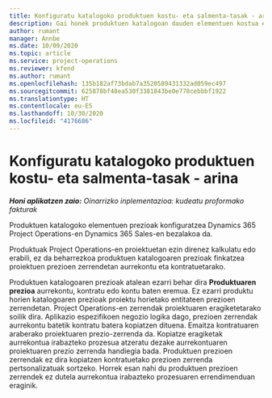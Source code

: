 ```yaml
---
title: Konfiguratu katalogoko produktuen kostu- eta salmenta-tasak - arina
description: Gai honek produktuen katalogoan dauden elementuen kostua eta salmenta tasak konfiguratzeko moduari buruzko informazioa eskaintzen du.
author: rumant
manager: Annbe
ms.date: 10/09/2020
ms.topic: article
ms.service: project-operations
ms.reviewer: kfend
ms.author: rumant
ms.openlocfilehash: 135b182af73bdab7a3520589431332ad059ec497
ms.sourcegitcommit: 625878bf48ea530f3381843be0e778cebbbf1922
ms.translationtype: HT
ms.contentlocale: eu-ES
ms.lasthandoff: 10/30/2020
ms.locfileid: "4176686"
---
```

# <a name="set-up-cost-and-sales-rates-for-catalog-products---lite"></a>Konfiguratu katalogoko produktuen kostu- eta salmenta-tasak - arina

_**Honi aplikatzen zaio:** Oinarrizko inplementazioa: kudeatu proformako fakturak_


Produktuen katalogoko elementuen prezioak konfiguratzea Dynamics 365 Project Operations-en Dynamics 365 Sales-en bezalakoa da.

Produktuak Project Operations-en proiektuetan ezin direnez kalkulatu edo erabili, ez da beharrezkoa produktuen katalogoaren prezioak finkatzea proiektuen prezioen zerrendetan aurrekontu eta kontratuetarako.

Produktuen katalogoaren prezioak atalean ezarri behar dira **Produktuaren prezioa** aurrekontu, kontratu edo kontu baten eremua. Ez ezarri produktu horien katalogoaren prezioak proiektu horietako entitateen prezioen zerrendetan. Project Operations-en zerrendak proiektuaren eragiketetarako soilik dira. Aplikazio espezifikoen negozio logika dago, prezioen zerrendak aurrekontu batetik kontratu batera kopiatzen dituena. Emaitza kontratuaren araberako proiektuaren prezio-zerrenda da. Kopiatze eragiketak aurrekontua irabazteko prozesua atzeratu dezake aurrekontuaren proiektuaren prezio zerrenda handiegia bada. Produktuen prezioen zerrendak ez dira kopiatzen kontratuetako prezioen zerrenda pertsonalizatuak sortzeko. Horrek esan nahi du produktuen prezioen zerrendek ez dutela aurrekontua irabazteko prozesuaren errendimenduan eraginik.
